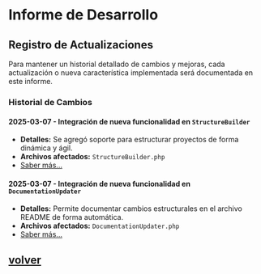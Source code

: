 # Informe de Desarrollo

## Registro de Actualizaciones
Para mantener un historial detallado de cambios y mejoras, cada actualización o nueva característica implementada será documentada en este informe.

### Historial de Cambios

#### 2025-03-07 - Integración de nueva funcionalidad en `StructureBuilder`
- **Detalles:** Se agregó soporte para estructurar proyectos de forma dinámica y ágil.
- **Archivos afectados:** `StructureBuilder.php`
- [Saber más...](StructureBuilder.md)

#### 2025-03-07 - Integración de nueva funcionalidad en `DocumentationUpdater`
- **Detalles:** Permite documentar cambios estructurales en el archivo README de forma automática.
- **Archivos afectados:** `DocumentationUpdater.php`
- [Saber más...](DocumentationUpdater.md)

## [volver](README.md)

